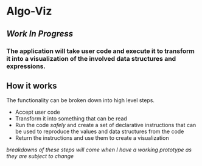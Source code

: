 # Algo-Viz

## _Work In Progress_

### The application will take user code and execute it to transform it into a visualization of the involved data structures and expressions. 

## How it works
The functionality can be broken down into high level steps.

* Accept user code
* Transform it into something that can be read
* Run the code *safely* and create a set of declarative instructions that can be used to reproduce the values and data structures from the code
* Return the instructions and use them to create a visualization

*breakdowns of these steps will come when I have a working prototype as they are subject to change*